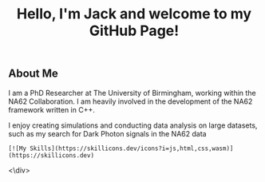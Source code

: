 <header>
    <h1>Hello, I'm Jack and welcome to my GitHub Page!</h1>
</header>

<div id="container">

<div id="about">
    <h2>About Me</h2>
    <p>I am a PhD Researcher at The University of Birmingham, working within the NA62 Collaboration. I am heavily involved in the development of the NA62 framework written in C++.</p>
    <p>I enjoy creating simulations and conducting data analysis on large datasets, such as my search for Dark Photon signals in the NA62 data</p>
</div>

<div id="skills">

    [![My Skills](https://skillicons.dev/icons?i=js,html,css,wasm)](https://skillicons.dev)
<\div>

</div>


